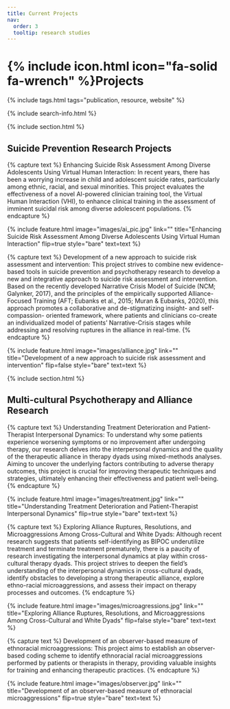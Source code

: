 ```yaml
---
title: Current Projects
nav:
  order: 3
  tooltip: research studies
---
```


# {% include icon.html icon="fa-solid fa-wrench" %}Projects



{% include tags.html tags="publication, resource, website" %}

{% include search-info.html %}

{% include section.html %}

## Suicide Prevention Research Projects

<!-- {% include list.html component="card" data="projects" filters="group: suicide" %} -->

{% capture text %}
Enhancing Suicide Risk Assessment Among Diverse Adolescents Using Virtual Human Interaction: In recent years, there has been a worrying increase in child and adolescent suicide rates, particularly among ethnic, racial, and sexual minorities. This project evaluates the effectiveness of a novel AI-powered clinician training tool, the Virtual Human Interaction (VHI), to enhance clinical training in the assessment of imminent suicidal risk among diverse adolescent populations.
{% endcapture %}

{%
  include feature.html
  image="images/ai_pic.jpg"
  link=""
  title="Enhancing Suicide Risk Assessment Among Diverse Adolescents Using Virtual Human Interaction"
  flip=true
  style="bare"
  text=text
%}

{% capture text %}
Development of a new approach to suicide risk assessment and intervention: This project strives to combine new evidence-based tools in suicide prevention and psychotherapy research to develop a new and integrative approach to suicide risk assessment and intervention. Based on the recently developed Narrative Crisis Model of Suicide (NCM; Galynker, 2017), and the principles of the empirically supported Alliance-Focused Training (AFT; Eubanks et al., 2015; Muran & Eubanks, 2020), this approach promotes a collaborative and de-stigmatizing insight- and self-compassion- oriented framework, where patients and clinicians co-create an individualized model of patients’ Narrative-Crisis stages while addressing and resolving ruptures in the alliance in real-time.
{% endcapture %}

{%
  include feature.html
  image="images/alliance.jpg"
  link=""
  title="Development of a new approach to suicide risk assessment and intervention"
  flip=false
  style="bare"
  text=text
%}


{% include section.html %}

## Multi-cultural Psychotherapy and Alliance Research

<!-- {% include list.html component="card" data="projects" filters="group: culture" %} -->

{% capture text %}
Understanding Treatment Deterioration and Patient-Therapist Interpersonal Dynamics: To understand why some patients experience worsening symptoms or no improvement after undergoing therapy, our research delves into the interpersonal dynamics and the quality of the therapeutic alliance in therapy dyads using mixed-methods analyses. Aiming to uncover the underlying factors contributing to adverse therapy outcomes, this project is crucial for improving therapeutic techniques and strategies, ultimately enhancing their effectiveness and patient well-being.
{% endcapture %}

{%
  include feature.html
  image="images/treatment.jpg"
  link=""
  title="Understanding Treatment Deterioration and Patient-Therapist Interpersonal Dynamics"
  flip=true
  style="bare"
  text=text
%}

{% capture text %}
Exploring Alliance Ruptures, Resolutions, and Microaggressions Among Cross-Cultural and White Dyads: Although recent research suggests that patients self-identifying as BIPOC underutilize treatment and terminate treatment prematurely, there is a paucity of research investigating the interpersonal dynamics at play within cross-cultural therapy dyads.  This project strives to deepen the field’s understanding of the interpersonal dynamics in cross-cultural dyads, identify obstacles to developing a strong therapeutic alliance, explore ethno-racial microaggressions, and assess their impact on therapy processes and outcomes.
{% endcapture %}

{%
  include feature.html
  image="images/microagressions.jpg"
  link=""
  title="Exploring Alliance Ruptures, Resolutions, and Microaggressions Among Cross-Cultural and White Dyads"
  flip=false
  style="bare"
  text=text
%}

{% capture text %}
Development of an observer-based measure of ethnoracial microaggressions: This project aims to establish an observer-based coding scheme to identify ethnoracial racial microaggressions performed by patients or therapists in therapy, providing valuable insights for training and enhancing therapeutic practices.
{% endcapture %}

{%
  include feature.html
  image="images/observer.jpg"
  link=""
  title="Development of an observer-based measure of ethnoracial microaggressions"
  flip=true
  style="bare"
  text=text
%}
